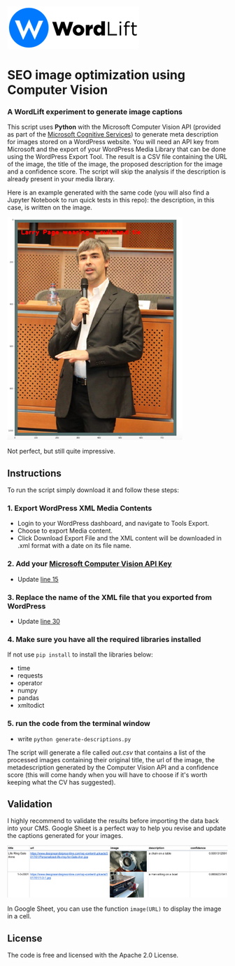 <a href="https://wordlift.io"><img src="img/Wl-logo-horizontal.png"/></a>


# SEO image optimization using Computer Vision
### A WordLift experiment to generate image captions

This script uses **Python** with the Microsoft Computer Vision API (provided as part of the [Microsoft Cognitive Services](https://www.microsoft.com/cognitive-services)) to generate meta description for images stored on a WordPress website. 
You will need an API key from Microsoft and the export of your WordPress Media Library that can be done using the WordPress Export Tool. The result is a CSV file containing the URL of the image, the title of the image, the proposed description for the image and a confidence score. The script will skip the analysis if the description is already present in your media library.   

Here is an example generated with the same code (you will also find a Jupyter Notebook to run quick tests in this repo): the description, in this case, is written on the image. 

<img src="img/sample1.png" width="400">

Not perfect, but still quite impressive.

## Instructions
To run the script simply download it and follow these steps: 

### 1. Export WordPress XML Media Contents
  - Login to your WordPress dashboard, and navigate to Tools Export.
  - Choose to export Media content.
  - Click Download Export File and the XML content will be downloaded in .xml format with a date on its file name.
### 2. Add your [Microsoft Computer Vision API Key](https://www.microsoft.com/cognitive-services/en-us/computer-vision-api) 
  - Update [line 15](https://github.com/cyberandy/image-captioning/blob/8d6c5028bdfaced0c4815a409454c6888bdc2fdc/generate-descriptions.py#L15) 
### 3. Replace the name of the XML file that you exported from WordPress
  - Update [line 30](https://github.com/cyberandy/image-captioning/blob/8d6c5028bdfaced0c4815a409454c6888bdc2fdc/generate-descriptions.py#L30)
### 4. Make sure you have all the required libraries installed 
If not use `pip install` to install the libraries below: 
  - time 
  - requests
  - operator
  - numpy 
  - pandas
  - xmltodict 
### 5. run the code from the terminal window
  - write `python generate-descriptions.py` 
  
The script will generate a file called *out.csv* that contains a list of the processed images containing their original title, the url of the image, the metadescription generated by the Computer Vision API and a confidence score (this will come handy when you will have to choose if it's worth keeping what the CV has suggested).

## Validation
I highly recommend to validate the results before importing the data back into your CMS. Google Sheet is a perfect way to help you revise and update the captions generated for your images. 

<img src="img/sheet-preview.png"/>

In Google Sheet, you can use the function `image(URL)` to display the image in a cell. 

## License
The code is free and licensed with the Apache 2.0 License.
